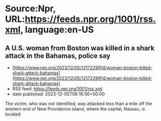 # Source:Npr, URL:https://feeds.npr.org/1001/rss.xml, language:en-US

## A U.S. woman from Boston was killed in a shark attack in the Bahamas, police say
 - [https://www.npr.org/2023/12/05/1217229914/woman-boston-killed-shark-attack-bahamas](https://www.npr.org/2023/12/05/1217229914/woman-boston-killed-shark-attack-bahamas)
 - RSS feed: https://feeds.npr.org/1001/rss.xml
 - date published: 2023-12-05T06:16:56+00:00

The victim, who was not identified, was attacked less than a mile off the western end of New Providence island, where the capital, Nassau, is located.

